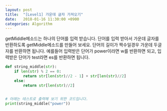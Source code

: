 ```yaml
---
layout: post
title:  "[Level1] 가운데 글자 가져오기"
date:   2018-01-16 11:30:00 +0900
categories: Algorithm
---
```


getMiddle메소드는 하나의 단어를 입력 받습니다. 단어를 입력 받아서 가운데 글자를 반환하도록 getMiddle메소드를 만들어 보세요. 단어의 길이가 짝수일경우 가운데 두글자를 반환하면 됩니다.
예를들어 입력받은 단어가 power이라면 w를 반환하면 되고, 입력받은 단어가 test라면 es를 반환하면 됩니다.

```python
def string_middle(str):
    if len(str) % 2 == 0:
        return str[len(str)//2 - 1] + str[len(str)//2]
    else:
        return str[len(str)//2]


# 아래는 테스트로 출력해 보기 위한 코드입니다.
print(string_middle("power"))
```
